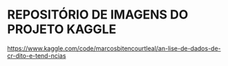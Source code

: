 # REPOSITÓRIO DE IMAGENS DO PROJETO KAGGLE

https://www.kaggle.com/code/marcosbitencourtleal/an-lise-de-dados-de-cr-dito-e-tend-ncias
